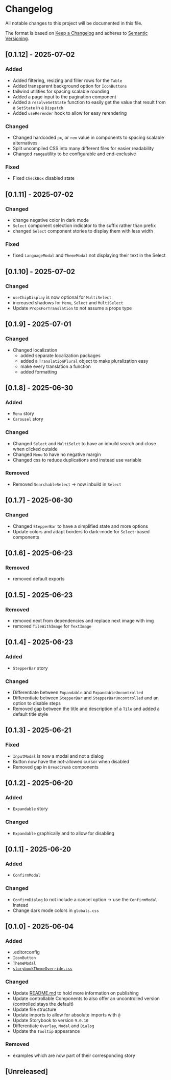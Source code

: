 # Changelog

All notable changes to this project will be documented in this file.

The format is based on [Keep a Changelog](https://keepachangelog.com/en/1.0.0/)
and adheres to [Semantic Versioning](https://semver.org/spec/v2.0.0.html).

## [0.1.12] - 2025-07-02

### Added

- Added filtering, resizing and filler rows for the `Table`
- Added transparent background option for `IconButtons`
- tailwind utilities for spacing scalable rounding
- Added a page input to the pagination component
- Added a `resolveSetState` function to easily get the value that result from a `SetState` in a `Dispatch`
- Added `useRerender` hook to allow for easy rerendering

### Changed

- Changed hardcoded `px`, or `rem` value in components to spacing scalable alternatives
- Split uncompiled CSS into many different files for easier readability
- Changed `range`utility to be configurable and end-exclusive

### Fixed

- Fixed `CheckBox` disabled state


## [0.1.11] - 2025-07-02

### Changed

- change negative color in dark mode
- `Select` component selection indicator to the suffix rather than prefix
- changed `Select` component stories to display them with less width

### Fixed

- fixed `LanguageModal` and `ThemeModal` not displaying their text in the Select

## [0.1.10] - 2025-07-02

### Changed

- `useChipDisplay` is now optional for `MultiSelect`
- increased shadows for `Menu`, `Select` and `MultiSelect`
- Update `PropsForTranslation` to not assume a props type

## [0.1.9] - 2025-07-01

### Changed

- Changed localization
  - added separate localization packages
  - added a `TranslationPlural` object to make pluralization easy
  - make every translation a function
  - added formatting

## [0.1.8] - 2025-06-30

### Added

- `Menu` story
- `Carousel` story

### Changed

- Changed `Select` and `MultiSelct` to have an inbuild search and close when clicked outside
- Changed `Menu` to have no negative margin
- Changed css to reduce duplications and instead use variable

### Removed

- Removed `SearchableSelect` -> now inbuild in `Select`

## [0.1.7] - 2025-06-30

### Changed

- Changed `StepperBar` to have a simplified state and more options
- Update colors and adapt borders to dark-mode for `Select`-based components

## [0.1.6] - 2025-06-23

### Removed

- removed default exports

## [0.1.5] - 2025-06-23

### Removed

- removed next from dependencies and replace next image with img
- removed `TileWithImage` for `TextImage`

## [0.1.4] - 2025-06-23

### Added

- `StepperBar` story

### Changed

- Differentiate between `Expandable` and `ExpandableUncontrolled`
- Differentiate between `StepperBar` and `StepperBarUncontrolled` and an option to disable steps
- Removed gap between the title and description of a `Tile` and added a default title style

## [0.1.3] - 2025-06-21

### Fixed

- `InputModal` is now a modal and not a dialog
- Button now have the not-allowed cursor when disabled
- Removed gap in `BreadCrumb` components

## [0.1.2] - 2025-06-20

### Added

- `Expandable` story

### Changed

- `Expandable` graphically and to allow for disabling

## [0.1.1] - 2025-06-20

### Added

- `ConfirmModal`

### Changed

- `ConfirmDialog` to not include a cancel option -> use the `ConfirmModal` instead
- Change dark mode colors in `globals.css`

## [0.1.0] - 2025-06-04

### Added

- .editorconfig
- `IconButton`
- `ThemeModal`
- [`storybookThemeOverride.css`](./.storybook/storybookStyleOverrides.css)

### Changed

- Update [README.md](README.md) to hold more information on publishing
- Update controllable Components to also offer an uncontrolled version (controlled stays the default)
- Update file structure
- Update imports to allow for absolute imports with `@`
- Update Storybook to version `9.0.10`
- Differentiate `Overlay`, `Modal` and `Dialog`
- Update the `Tooltip` appearance

### Removed
- examples which are now part of their corresponding story

## [Unreleased]
